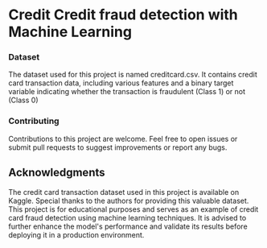 # Credit Credit fraud detection with Machine Learning



### Dataset
The dataset used for this project is named creditcard.csv. It contains credit card transaction data, including various features and a binary target variable indicating whether the transaction is fraudulent (Class 1) or not (Class 0)

### Contributing
Contributions to this project are welcome. Feel free to open issues or submit pull requests to suggest improvements or report any bugs.

## Acknowledgments
The credit card transaction dataset used in this project is available on Kaggle. Special thanks to the authors for providing this valuable dataset.
This project is for educational purposes and serves as an example of credit card fraud detection using machine learning techniques. It is advised to further enhance the model's performance and validate its results before deploying it in a production environment.
